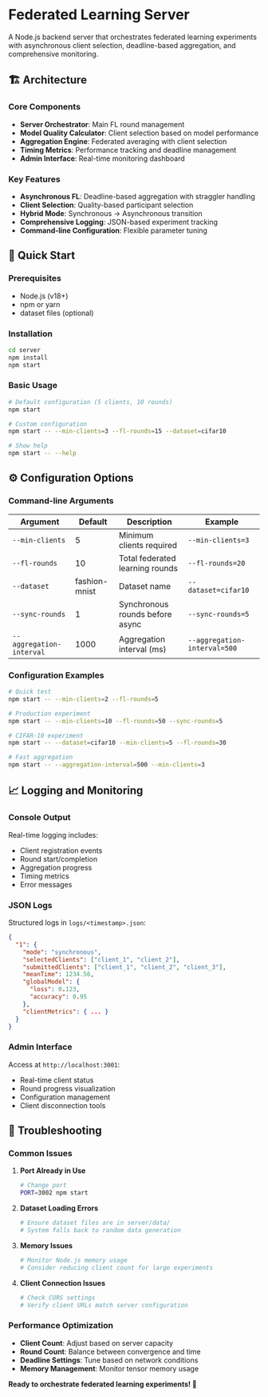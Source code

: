 # Federated Learning Server

A Node.js backend server that orchestrates federated learning experiments with asynchronous client selection, deadline-based aggregation, and comprehensive monitoring.

## 🏗️ Architecture

### Core Components

- **Server Orchestrator**: Main FL round management
- **Model Quality Calculator**: Client selection based on model performance
- **Aggregation Engine**: Federated averaging with client selection
- **Timing Metrics**: Performance tracking and deadline management
- **Admin Interface**: Real-time monitoring dashboard

### Key Features

- **Asynchronous FL**: Deadline-based aggregation with straggler handling
- **Client Selection**: Quality-based participant selection
- **Hybrid Mode**: Synchronous → Asynchronous transition
- **Comprehensive Logging**: JSON-based experiment tracking
- **Command-line Configuration**: Flexible parameter tuning

## 🚀 Quick Start

### Prerequisites

- Node.js (v18+)
- npm or yarn
- dataset files (optional)

### Installation

```bash
cd server
npm install
npm start
```

### Basic Usage

```bash
# Default configuration (5 clients, 10 rounds)
npm start

# Custom configuration
npm start -- --min-clients=3 --fl-rounds=15 --dataset=cifar10

# Show help
npm start -- --help
```

## ⚙️ Configuration Options

### Command-line Arguments

| Argument | Default | Description | Example |
|----------|---------|-------------|---------|
| `--min-clients` | 5 | Minimum clients required | `--min-clients=3` |
| `--fl-rounds` | 10 | Total federated learning rounds | `--fl-rounds=20` |
| `--dataset` | fashion-mnist | Dataset name | `--dataset=cifar10` |
| `--sync-rounds` | 1 | Synchronous rounds before async | `--sync-rounds=5` |
| `--aggregation-interval` | 1000 | Aggregation interval (ms) | `--aggregation-interval=500` |

### Configuration Examples

```bash
# Quick test
npm start -- --min-clients=2 --fl-rounds=5

# Production experiment
npm start -- --min-clients=10 --fl-rounds=50 --sync-rounds=5

# CIFAR-10 experiment
npm start -- --dataset=cifar10 --min-clients=5 --fl-rounds=30

# Fast aggregation
npm start -- --aggregation-interval=500 --min-clients=3
```

## 📈 Logging and Monitoring

### Console Output

Real-time logging includes:
- Client registration events
- Round start/completion
- Aggregation progress
- Timing metrics
- Error messages

### JSON Logs

Structured logs in `logs/<timestamp>.json`:

```json
{
  "1": {
    "mode": "synchronous",
    "selectedClients": ["client_1", "client_2"],
    "submittedClients": ["client_1", "client_2", "client_3"],
    "meanTime": 1234.56,
    "globalModel": {
      "loss": 0.123,
      "accuracy": 0.95
    },
    "clientMetrics": { ... }
  }
}
```

### Admin Interface

Access at `http://localhost:3001`:
- Real-time client status
- Round progress visualization
- Configuration management
- Client disconnection tools

## 🐛 Troubleshooting

### Common Issues

1. **Port Already in Use**
   ```bash
   # Change port
   PORT=3002 npm start
   ```

2. **Dataset Loading Errors**
   ```bash
   # Ensure dataset files are in server/data/
   # System falls back to random data generation
   ```

3. **Memory Issues**
   ```bash
   # Monitor Node.js memory usage
   # Consider reducing client count for large experiments
   ```

4. **Client Connection Issues**
   ```bash
   # Check CORS settings
   # Verify client URLs match server configuration
   ```

### Performance Optimization

- **Client Count**: Adjust based on server capacity
- **Round Count**: Balance between convergence and time
- **Deadline Settings**: Tune based on network conditions
- **Memory Management**: Monitor tensor memory usage

**Ready to orchestrate federated learning experiments! 🚀** 